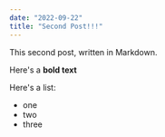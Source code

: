 ```yaml
---
date: "2022-09-22"
title: "Second Post!!!"
---
```


This second post, written in Markdown.

Here's a **bold text**

Here's a list:

- one
- two
- three
